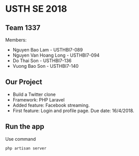 # USTH SE 2018 

## Team 1337

Members:
* Nguyen Bao Lam - USTHBI7-089
* Nguyen Van Hoang Long - USTHBI7-094
* Do Thai Son - USTHBI7-136
* Vuong Bao Son - USTHBI7-140

## Our Project
* Build a Twitter clone
* Framework: PHP Laravel
* Added feature: Facebook streaming.
* First feature: Login and profile page. Due date: 16/4/2018.

## Run the app
Use command
```bash
php artisan server
```

